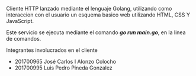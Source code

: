 Cliente HTTP lanzado mediante el lenguaje Golang, utilizando como interaccion con el usuario un esquema basico web utilizando HTML, CSS Y JavaScript.

Este servicio se ejecuta mediante el comando
***go run main.go***, en la linea de comandos.

Integrantes involucrados en el cliente
- 201700965 José Carlos I Alonzo Colocho
- 201700995 Luis Pedro Pineda Gonzalez
